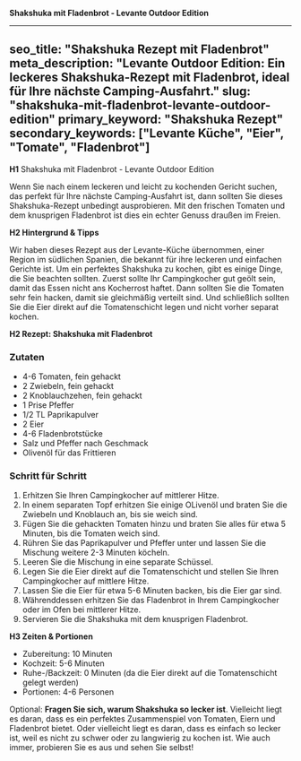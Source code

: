 **Shakshuka mit Fladenbrot - Levante Outdoor Edition**

---
seo_title: "Shakshuka Rezept mit Fladenbrot"
meta_description: "Levante Outdoor Edition: Ein leckeres Shakshuka-Rezept mit Fladenbrot, ideal für Ihre nächste Camping-Ausfahrt."
slug: "shakshuka-mit-fladenbrot-levante-outdoor-edition"
primary_keyword: "Shakshuka Rezept"
secondary_keywords: ["Levante Küche", "Eier", "Tomate", "Fladenbrot"]
---

**H1** Shakshuka mit Fladenbrot - Levante Outdoor Edition

Wenn Sie nach einem leckeren und leicht zu kochenden Gericht suchen, das perfekt für Ihre nächste Camping-Ausfahrt ist, dann sollten Sie dieses Shakshuka-Rezept unbedingt ausprobieren. Mit den frischen Tomaten und dem knusprigen Fladenbrot ist dies ein echter Genuss draußen im Freien.

**H2 Hintergrund & Tipps**

Wir haben dieses Rezept aus der Levante-Küche übernommen, einer Region im südlichen Spanien, die bekannt für ihre leckeren und einfachen Gerichte ist. Um ein perfektes Shakshuka zu kochen, gibt es einige Dinge, die Sie beachten sollten. Zuerst sollte Ihr Campingkocher gut geölt sein, damit das Essen nicht ans Kocherrost haftet. Dann sollten Sie die Tomaten sehr fein hacken, damit sie gleichmäßig verteilt sind. Und schließlich sollten Sie die Eier direkt auf die Tomatenschicht legen und nicht vorher separat kochen.

**H2 Rezept: Shakshuka mit Fladenbrot**

### **Zutaten**

* 4-6 Tomaten, fein gehackt
* 2 Zwiebeln, fein gehackt
* 2 Knoblauchzehen, fein gehackt
* 1 Prise Pfeffer
* 1/2 TL Paprikapulver
* 2 Eier
* 4-6 Fladenbrotstücke
* Salz und Pfeffer nach Geschmack
* Olivenöl für das Frittieren

### **Schritt für Schritt**

1. Erhitzen Sie Ihren Campingkocher auf mittlerer Hitze.
2. In einem separaten Topf erhitzen Sie einige OLivenöl und braten Sie die Zwiebeln und Knoblauch an, bis sie weich sind.
3. Fügen Sie die gehackten Tomaten hinzu und braten Sie alles für etwa 5 Minuten, bis die Tomaten weich sind.
4. Rühren Sie das Paprikapulver und Pfeffer unter und lassen Sie die Mischung weitere 2-3 Minuten köcheln.
5. Leeren Sie die Mischung in eine separate Schüssel.
6. Legen Sie die Eier direkt auf die Tomatenschicht und stellen Sie Ihren Campingkocher auf mittlere Hitze.
7. Lassen Sie die Eier für etwa 5-6 Minuten backen, bis die Eier gar sind.
8. Währenddessen erhitzen Sie das Fladenbrot in Ihrem Campingkocher oder im Ofen bei mittlerer Hitze.
9. Servieren Sie die Shakshuka mit dem knusprigen Fladenbrot.

**H3 Zeiten & Portionen**

* Zubereitung: 10 Minuten
* Kochzeit: 5-6 Minuten
* Ruhe-/Backzeit: 0 Minuten (da die Eier direkt auf die Tomatenschicht gelegt werden)
* Portionen: 4-6 Personen

Optional: **Fragen Sie sich, warum Shakshuka so lecker ist**. Vielleicht liegt es daran, dass es ein perfektes Zusammenspiel von Tomaten, Eiern und Fladenbrot bietet. Oder vielleicht liegt es daran, dass es einfach so lecker ist, weil es nicht zu schwer oder zu langwierig zu kochen ist. Wie auch immer, probieren Sie es aus und sehen Sie selbst!
